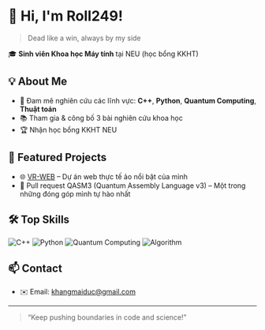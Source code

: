 # 👋 Hi, I'm Roll249!

> Dead like a win, always by my side

🎓 **Sinh viên Khoa học Máy tính** tại NEU (học bổng KKHT)

## 💡 About Me

- 🔭 Đam mê nghiên cứu các lĩnh vực: **C++**, **Python**, **Quantum Computing**, **Thuật toán**
- 📚 Tham gia & công bố 3 bài nghiên cứu khoa học
- 🏆 Nhận học bổng KKHT NEU

## 🚀 Featured Projects

- 🌐 [VR-WEB](https://github.com/Roll249/VR-WEB) – Dự án web thực tế ảo nổi bật của mình  
- 🚩 Pull request QASM3 (Quantum Assembly Language v3) – Một trong những đóng góp mình tự hào nhất

## 🛠️ Top Skills

![C++](https://img.shields.io/badge/C++-00599C?style=flat&logo=c%2B%2B&logoColor=white)
![Python](https://img.shields.io/badge/Python-3776AB?style=flat&logo=python&logoColor=white)
![Quantum Computing](https://img.shields.io/badge/Quantum-Computing-purple?style=flat)
![Algorithm](https://img.shields.io/badge/Algorithm-brightgreen?style=flat)

## 📫 Contact

- ✉️ Email: khangmaiduc@gmail.com

---

> “Keep pushing boundaries in code and science!”
